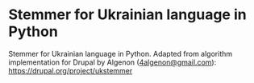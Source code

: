 Stemmer for Ukrainian language in Python
===========

Stemmer for Ukrainian language in Python. Adapted from algorithm implementation for Drupal by Algenon (4algenon@gmail.com):
https://drupal.org/project/ukstemmer
